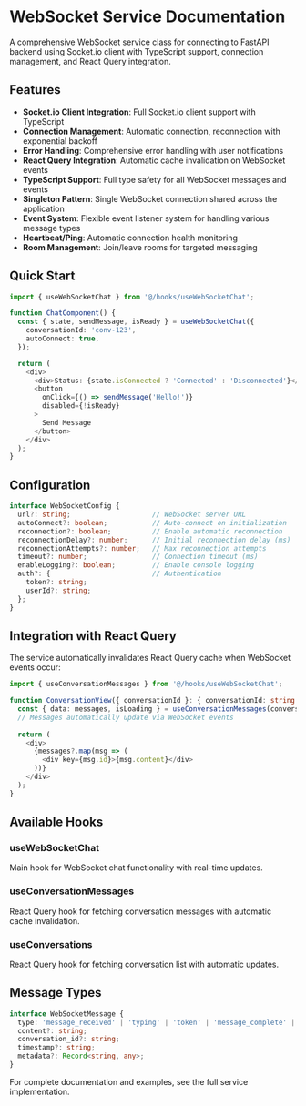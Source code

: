 # WebSocket Service Documentation

A comprehensive WebSocket service class for connecting to FastAPI backend using Socket.io client with TypeScript support, connection management, and React Query integration.

## Features

- **Socket.io Client Integration**: Full Socket.io client support with TypeScript
- **Connection Management**: Automatic connection, reconnection with exponential backoff
- **Error Handling**: Comprehensive error handling with user notifications
- **React Query Integration**: Automatic cache invalidation on WebSocket events
- **TypeScript Support**: Full type safety for all WebSocket messages and events
- **Singleton Pattern**: Single WebSocket connection shared across the application
- **Event System**: Flexible event listener system for handling various message types
- **Heartbeat/Ping**: Automatic connection health monitoring
- **Room Management**: Join/leave rooms for targeted messaging

## Quick Start

```typescript
import { useWebSocketChat } from '@/hooks/useWebSocketChat';

function ChatComponent() {
  const { state, sendMessage, isReady } = useWebSocketChat({
    conversationId: 'conv-123',
    autoConnect: true,
  });

  return (
    <div>
      <div>Status: {state.isConnected ? 'Connected' : 'Disconnected'}</div>
      <button 
        onClick={() => sendMessage('Hello!')} 
        disabled={!isReady}
      >
        Send Message
      </button>
    </div>
  );
}
```

## Configuration

```typescript
interface WebSocketConfig {
  url?: string;                    // WebSocket server URL
  autoConnect?: boolean;           // Auto-connect on initialization
  reconnection?: boolean;          // Enable automatic reconnection
  reconnectionDelay?: number;      // Initial reconnection delay (ms)
  reconnectionAttempts?: number;   // Max reconnection attempts
  timeout?: number;                // Connection timeout (ms)
  enableLogging?: boolean;         // Enable console logging
  auth?: {                         // Authentication
    token?: string;
    userId?: string;
  };
}
```

## Integration with React Query

The service automatically invalidates React Query cache when WebSocket events occur:

```typescript
import { useConversationMessages } from '@/hooks/useWebSocketChat';

function ConversationView({ conversationId }: { conversationId: string }) {
  const { data: messages, isLoading } = useConversationMessages(conversationId);
  // Messages automatically update via WebSocket events
  
  return (
    <div>
      {messages?.map(msg => (
        <div key={msg.id}>{msg.content}</div>
      ))}
    </div>
  );
}
```

## Available Hooks

### useWebSocketChat
Main hook for WebSocket chat functionality with real-time updates.

### useConversationMessages
React Query hook for fetching conversation messages with automatic cache invalidation.

### useConversations
React Query hook for fetching conversation list with automatic updates.

## Message Types

```typescript
interface WebSocketMessage {
  type: 'message_received' | 'typing' | 'token' | 'message_complete' | 'error' | 'chunk' | 'system';
  content?: string;
  conversation_id?: string;
  timestamp?: string;
  metadata?: Record<string, any>;
}
```

For complete documentation and examples, see the full service implementation.